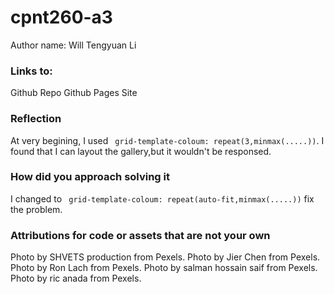 # cpnt260-a3
Author name: Will Tengyuan Li
### Links to:
Github Repo
Github Pages Site
### Reflection
At very begining, I used ``` grid-template-coloum: repeat(3,minmax(.....))```. I found that I can layout the gallery,but it wouldn't be responsed.
### How did you approach solving it
I changed to ``` grid-template-coloum: repeat(auto-fit,minmax(.....))``` fix the problem.
### Attributions for code or assets that are not your own
Photo by SHVETS production from Pexels.
Photo by Jier Chen from Pexels.
Photo by Ron Lach from Pexels.
Photo by salman hossain saif from Pexels.
Photo by ric anada from Pexels.